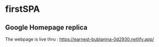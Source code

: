 # firstSPA

## Google Homepage replica

The webpage is live thru : https://earnest-bublanina-0d2930.netlify.app/
